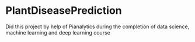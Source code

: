 # PlantDiseasePrediction
Did this project by help of Pianalytics during the completion of data science, machine learning and deep learning course
